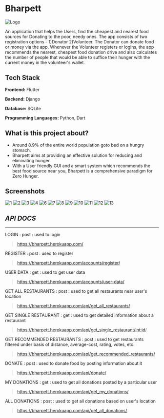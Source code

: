 # Bharpett

![Logo](bharpett/bharpett/assets/logo/logo.png)

An application that helps the Users, find the cheapest and nearest food sources for Donating to the poor, needy ones.
The app consists of two registration options - 
1)Donator 2)Volunteer.
The Donator can donate food or money via the app. Whenever the Volunteer registers or logins, the app recommends the nearest, cheapest food donation drive and also calculates the number of people that would be able to suffice their hunger with the current money in the volunteer's wallet.



## Tech Stack

**Frontend:** Flutter

**Backend:** Django

**Database:** SQLite

**Programming Languages:** Python, Dart


## What is this project about?

* Around 8.9% of the entire world population goto bed on a hungry stomach.
* Bharpett aims at providing an effective solution for reducing and eliminating hunger.
* With a User friendly GUI and a smart system which recommends the best food source near you, Bharpett is a comprehensive paradigm for Zero Hunger.



## Screenshots

![1](bharpett/bharpett/assets/screenshots/3.png)
![2](bharpett/bharpett/assets/screenshots/15.png)
![3](bharpett/bharpett/assets/screenshots/13.png)
![4](bharpett/bharpett/assets/screenshots/1.png)
![6](bharpett/bharpett/assets/screenshots/4.png)
![7](bharpett/bharpett/assets/screenshots/14.png)
![8](bharpett/bharpett/assets/screenshots/8.png)
![9](bharpett/bharpett/assets/screenshots/5.png)
![10](bharpett/bharpett/assets/screenshots/2.png)
![11](bharpett/bharpett/assets/screenshots/6.png)
![12](bharpett/bharpett/assets/screenshots/11.png)
![13](bharpett/bharpett/assets/screenshots/16.png)




## _API DOCS_ 
---
LOGIN : post : used to login 


> https://bharpett.herokuapp.com/

REGISTER : post : used to register


> https://bharpett.herokuapp.com/accounts/register/

USER DATA : get : used to get user data


> https://bharpett.herokuapp.com/accounts/user-data/

GET ALL RESTAURANTS : post : used to get all restaurants near  user's location


> https://bharpett.herokuapp.com/api/get_all_restaurants/

GET SINGLE RESTAURANT : get : used to get detailed information about a restaurant


> https://bharpett.herokuapp.com/api/get_single_restaurant/<int:id>/

GET RECOMMENDED RESTAURANTS : post : used to get restaurants filtered under basis of distance, 
average-cost, rating, votes, etc. 
> https://bharpett.herokuapp.com/api/get_recommended_restaurants/

DONATE : post : used to donate food by posting information about it


>https://bharpett.herokuapp.com/api/donate/

MY DONATIONS : get : used to get all donations posted by a particular user


> https://bharpett.herokuapp.com/api/get_my_donations/

ALL DONATIONS : post : used to get all donations based on user's location


> https://bharpett.herokuapp.com/api/get_all_donations/